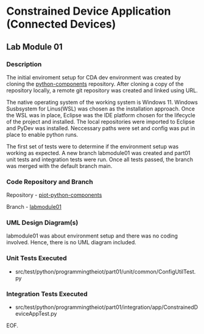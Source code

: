 # Constrained Device Application (Connected Devices)

## Lab Module 01

### Description

The initial enviroment setup for CDA dev environment was created by cloning the [python-components](https://github.com/programming-the-iot) repository. After cloning a copy of the repository locally, a remote git repository was created and linked using URL. 

The native operating system of the working system is Windows 11. Windows Susbsystem for Linus(WSL) was chosen as the installation approach. Once the WSL was in place, Eclipse was the IDE platform chosen for the lifecycle of the project and installed. The local repositories were imported to Eclipse and PyDev was installed. Neccessary paths were set and config was put in place to enable python runs. 

The first set of tests were to determine if the environment setup was working as expected. A new branch labmodule01 was created and part01 unit tests and integration tests were run. Once all tests passed, the branch was merged with the default branch main. 

### Code Repository and Branch
 
Repository - [piot-python-components](https://github.com/mondalso/piot-python-components.git)

Branch - [labmodule01](https://github.com/mondalso/piot-python-components/tree/labmodule01)

### UML Design Diagram(s)

labmodule01 was about environment setup and there was no coding involved. Hence, there is no UML diagram included.

### Unit Tests Executed

- src/test/python/programmingtheiot/part01/unit/common/ConfigUtilTest.py

### Integration Tests Executed

- src/test/python/programmingtheiot/part01/integration/app/ConstrainedDeviceAppTest.py

EOF.

